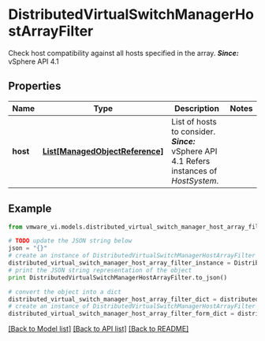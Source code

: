 # DistributedVirtualSwitchManagerHostArrayFilter

Check host compatibility against all hosts specified in the array.  ***Since:*** vSphere API 4.1 

## Properties
Name | Type | Description | Notes
------------ | ------------- | ------------- | -------------
**host** | [**List[ManagedObjectReference]**](ManagedObjectReference.md) | List of hosts to consider.  ***Since:*** vSphere API 4.1  Refers instances of *HostSystem*.  | 

## Example

```python
from vmware_vi.models.distributed_virtual_switch_manager_host_array_filter import DistributedVirtualSwitchManagerHostArrayFilter

# TODO update the JSON string below
json = "{}"
# create an instance of DistributedVirtualSwitchManagerHostArrayFilter from a JSON string
distributed_virtual_switch_manager_host_array_filter_instance = DistributedVirtualSwitchManagerHostArrayFilter.from_json(json)
# print the JSON string representation of the object
print DistributedVirtualSwitchManagerHostArrayFilter.to_json()

# convert the object into a dict
distributed_virtual_switch_manager_host_array_filter_dict = distributed_virtual_switch_manager_host_array_filter_instance.to_dict()
# create an instance of DistributedVirtualSwitchManagerHostArrayFilter from a dict
distributed_virtual_switch_manager_host_array_filter_form_dict = distributed_virtual_switch_manager_host_array_filter.from_dict(distributed_virtual_switch_manager_host_array_filter_dict)
```
[[Back to Model list]](../README.md#documentation-for-models) [[Back to API list]](../README.md#documentation-for-api-endpoints) [[Back to README]](../README.md)


